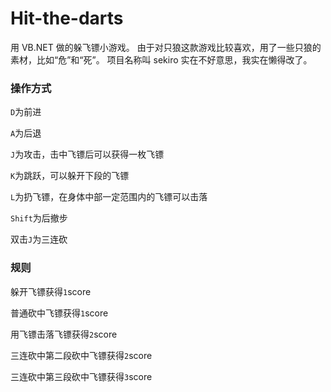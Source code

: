 # Hit-the-darts

用 VB.NET 做的躲飞镖小游戏。
由于对只狼这款游戏比较喜欢，用了一些只狼的素材，比如“危”和“死”。
项目名称叫 sekiro 实在不好意思，我实在懒得改了。

### 操作方式

`D`为前进

`A`为后退

`J`为攻击，击中飞镖后可以获得一枚飞镖

`K`为跳跃，可以躲开下段的飞镖

`L`为扔飞镖，在身体中部一定范围内的飞镖可以击落

`Shift`为后撤步

双击`J`为三连砍

### 规则

躲开飞镖获得`1`score

普通砍中飞镖获得`1`score

用飞镖击落飞镖获得`2`score

三连砍中第二段砍中飞镖获得`2`score

三连砍中第三段砍中飞镖获得`3`score
